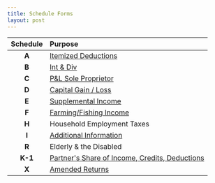 ```yaml
---
title: Schedule Forms
layout: post
---
```


| Schedule | Purpose |
|:-----:|:--|
| **A** | [Itemized Deductions](/ea/pmd/view.f1040sa/) |
| **B** | [Int & Div](/ea/pmd/view.f1040sb) |
| **C** | [P&L Sole Proprietor](/ea/pmd/view.f1040sc)  |
| **D** | [Capital Gain / Loss](/ea/pmd/view.f1040sd.) |
| **E** | [Supplemental Income](/ea/pmd/view.f1040se) |
| **F** | [Farming/Fishing Income](/ea/pmd/view.f1040sf) |
| **H** | Household Employment Taxes |
| **I** | [Additional Information](/ea/pmd/view.f1040sei) |
| **R** | Elderly & the Disabled |
| **K-1** | [Partner's Share of Income, Credits, Deductions](/ea/pmd/view.i1065) |
| **X** | [Amended Returns](/ea/pmd/view.f1040x) |
